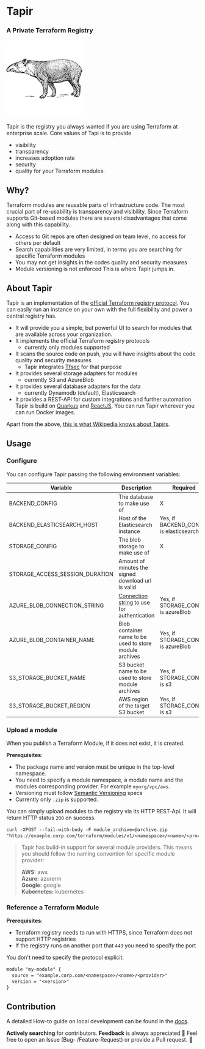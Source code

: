 # Tapir
### A Private Terraform Registry

![Tapir](./src/main/webui/src/assets/tapir.png)

Tapir is the registry you always wanted if you are using Terraform at enterprise scale.
Core values of Tapi is to provide
* visibility
* transparency
* increases adoption rate
* security
* quality for your Terraform modules.

## Why?
Terraform modules are reusable parts of infrastructure code. The most crucial part of re-usability is transparency and visibility. Since Terraform supports Git-based modules there are several disadvantages that come along with this capability.
* Access to Git repos are often designed on team level, no access for others per default
* Search capabilities are very limited, in terms you are searching for specific Terraform modules
* You may not get insights in the codes quality and security measures
* Module versioning is not enforced
  This is where Tapir jumps in.

## About Tapir
Tapir is an implementation of the [official Terraform registry protocol](https://developer.hashicorp.com/terraform/internals/module-registry-protocol).
You can easily run an instance on your own with the full flexibility and power a central registry has.
* It will provide you a simple, but powerful UI to search for modules that are available
  across your organization.
* It implements the official Terraform registry protocols
  * currently only modules supported
* It scans the source code on push, you will have insights about the code quality and security measures
  * Tapir integrates [Tfsec](https://aquasecurity.github.io/tfsec) for that purpose
* It provides several storage adapters for modules
  * currently S3 and AzureBlob
* It provides several database adapters for the data
  * currently Dynamodb (default), Elasticsearch
* It provides a REST-API for custom integrations and further automation
  Tapir is build on [Quarkus](https://quarkus.io/) and [ReactJS](https://reactjs.org/). You can run Tapir wherever you can run Docker images.

Apart from the above, [this is what Wikipedia knows about Tapirs](https://en.wikipedia.org/wiki/Tapir).

## Usage

### Configure

You can configure Tapir passing the following environment variables:

| Variable                        | Description                                                                                                                               | Required                                | Default      |
|---------------------------------|-------------------------------------------------------------------------------------------------------------------------------------------|-----------------------------------------|--------------|
| BACKEND_CONFIG                  | The database to make use of                                                                                                               | X                                       | dynamodb     |
| BACKEND_ELASTICSEARCH_HOST      | Host of the Elasticsearch instance                                                                                                        | Yes, if BACKEND_CONFIG is elasticsearch |              |
| STORAGE_CONFIG                  | The blob storage to make use of                                                                                                           | X                                       | s3           |
| STORAGE_ACCESS_SESSION_DURATION | Amount of minutes the signed download url is valid                                                                                        |                                         | 5            |
| AZURE_BLOB_CONNECTION_STRING    | [Connection string](https://learn.microsoft.com/en-us/azure/storage/common/storage-configure-connection-string) to use for authentication | Yes, if STORAGE_CONFIG is azureBlob     |              |
| AZURE_BLOB_CONTAINER_NAME       | Blob container name to be used to store module archives                                                                                   | Yes, if STORAGE_CONFIG is azureBlob     | tf-registry  |
| S3_STORAGE_BUCKET_NAME          | S3 bucket name to be used to store module archives                                                                                        | Yes, if STORAGE_CONFIG is s3            | tf-registry  |
| S3_STORAGE_BUCKET_REGION        | AWS region of the target S3 bucket                                                                                                        | Yes, if STORAGE_CONFIG is s3            | eu-central-1 |

### Upload a module
When you publish a Terraform Module, if it does not exist, it is created.

**Prerequisites**:
* The package name and version must be unique in the top-level namespace.
* You need to specify a module namespace, a module name and the modules corresponding provider. For example `myorg/vpc/aws`.
* Versioning must follow [Semantic Versioning](https://semver.org) specs
* Currently only `.zip` is supported.

You can simply upload modules to the registry via its HTTP REST-Api. It will return HTTP status `200` on success.
```shell
curl -XPOST --fail-with-body -F module_archive=@archive.zip "https://example.corp.com/terraform/modules/v1/<namespace>/<name>/<provider>/<version>"
```
> Tapir has build-in support for several module providers. This means you should follow the naming convention for specific module provider:
> 
> **AWS:** aws <br/>
> **Azure:** azurerm <br/>
> **Google:** google <br/>
> **Kubernetes:** kubernetes <br/>

### Reference a Terraform Module

**Prerequisites**:
* Terraform registry needs to run with HTTPS, since Terraform does not support HTTP registries
* If the registry runs on another port that `443` you need to specify the port

You don't need to specify the protocol explicit.
```hcl
module "my-module" {
  source = "example.corp.com/<namespace>/<name>/<provider>"
  version = "<version>"
}
```

## Contribution

A detailed How-to guide on local development can be found in the [docs](./docs/RUNBOOK.md).

**Actively searching** for contributors.
**Feedback** is always appreciated :rainbow:
Feel free to open an Issue (Bug- /Feature-Request)
or provide a Pull request. :wrench: